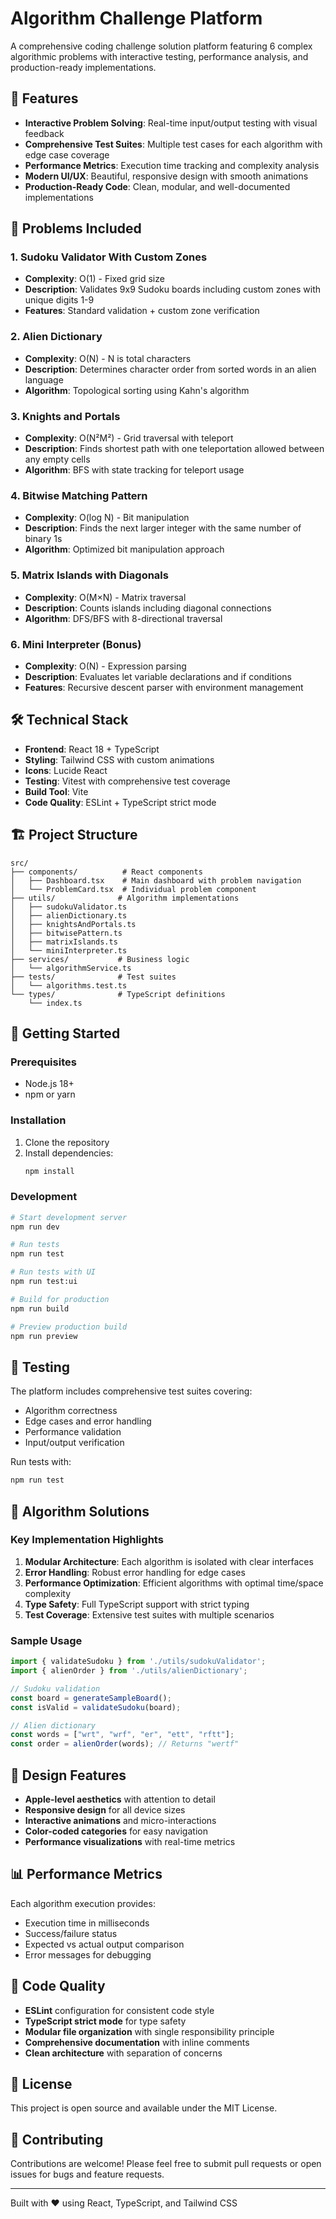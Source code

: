 # Algorithm Challenge Platform

A comprehensive coding challenge solution platform featuring 6 complex algorithmic problems with interactive testing, performance analysis, and production-ready implementations.

## 🚀 Features

- **Interactive Problem Solving**: Real-time input/output testing with visual feedback
- **Comprehensive Test Suites**: Multiple test cases for each algorithm with edge case coverage
- **Performance Metrics**: Execution time tracking and complexity analysis
- **Modern UI/UX**: Beautiful, responsive design with smooth animations
- **Production-Ready Code**: Clean, modular, and well-documented implementations

## 🧠 Problems Included

### 1. Sudoku Validator With Custom Zones
- **Complexity**: O(1) - Fixed grid size
- **Description**: Validates 9x9 Sudoku boards including custom zones with unique digits 1-9
- **Features**: Standard validation + custom zone verification

### 2. Alien Dictionary
- **Complexity**: O(N) - N is total characters
- **Description**: Determines character order from sorted words in an alien language
- **Algorithm**: Topological sorting using Kahn's algorithm

### 3. Knights and Portals
- **Complexity**: O(N²M²) - Grid traversal with teleport
- **Description**: Finds shortest path with one teleportation allowed between any empty cells
- **Algorithm**: BFS with state tracking for teleport usage

### 4. Bitwise Matching Pattern
- **Complexity**: O(log N) - Bit manipulation
- **Description**: Finds the next larger integer with the same number of binary 1s
- **Algorithm**: Optimized bit manipulation approach

### 5. Matrix Islands with Diagonals
- **Complexity**: O(M×N) - Matrix traversal
- **Description**: Counts islands including diagonal connections
- **Algorithm**: DFS/BFS with 8-directional traversal

### 6. Mini Interpreter (Bonus)
- **Complexity**: O(N) - Expression parsing
- **Description**: Evaluates let variable declarations and if conditions
- **Features**: Recursive descent parser with environment management

## 🛠️ Technical Stack

- **Frontend**: React 18 + TypeScript
- **Styling**: Tailwind CSS with custom animations
- **Icons**: Lucide React
- **Testing**: Vitest with comprehensive test coverage
- **Build Tool**: Vite
- **Code Quality**: ESLint + TypeScript strict mode

## 🏗️ Project Structure

```
src/
├── components/          # React components
│   ├── Dashboard.tsx    # Main dashboard with problem navigation
│   └── ProblemCard.tsx  # Individual problem component
├── utils/              # Algorithm implementations
│   ├── sudokuValidator.ts
│   ├── alienDictionary.ts
│   ├── knightsAndPortals.ts
│   ├── bitwisePattern.ts
│   ├── matrixIslands.ts
│   └── miniInterpreter.ts
├── services/           # Business logic
│   └── algorithmService.ts
├── tests/              # Test suites
│   └── algorithms.test.ts
└── types/              # TypeScript definitions
    └── index.ts
```

## 🚀 Getting Started

### Prerequisites
- Node.js 18+ 
- npm or yarn

### Installation
1. Clone the repository
2. Install dependencies:
   ```bash
   npm install
   ```

### Development
```bash
# Start development server
npm run dev

# Run tests
npm run test

# Run tests with UI
npm run test:ui

# Build for production
npm run build

# Preview production build
npm run preview
```

## 🧪 Testing

The platform includes comprehensive test suites covering:
- Algorithm correctness
- Edge cases and error handling
- Performance validation
- Input/output verification

Run tests with:
```bash
npm run test
```

## 🎯 Algorithm Solutions

### Key Implementation Highlights

1. **Modular Architecture**: Each algorithm is isolated with clear interfaces
2. **Error Handling**: Robust error handling for edge cases
3. **Performance Optimization**: Efficient algorithms with optimal time/space complexity
4. **Type Safety**: Full TypeScript support with strict typing
5. **Test Coverage**: Extensive test suites with multiple scenarios

### Sample Usage

```typescript
import { validateSudoku } from './utils/sudokuValidator';
import { alienOrder } from './utils/alienDictionary';

// Sudoku validation
const board = generateSampleBoard();
const isValid = validateSudoku(board);

// Alien dictionary
const words = ["wrt", "wrf", "er", "ett", "rftt"];
const order = alienOrder(words); // Returns "wertf"
```

## 🎨 Design Features

- **Apple-level aesthetics** with attention to detail
- **Responsive design** for all device sizes
- **Interactive animations** and micro-interactions
- **Color-coded categories** for easy navigation
- **Performance visualizations** with real-time metrics

## 📊 Performance Metrics

Each algorithm execution provides:
- Execution time in milliseconds
- Success/failure status
- Expected vs actual output comparison
- Error messages for debugging

## 🔧 Code Quality

- **ESLint** configuration for consistent code style
- **TypeScript strict mode** for type safety
- **Modular file organization** with single responsibility principle
- **Comprehensive documentation** with inline comments
- **Clean architecture** with separation of concerns

## 📝 License

This project is open source and available under the MIT License.

## 🤝 Contributing

Contributions are welcome! Please feel free to submit pull requests or open issues for bugs and feature requests.

---

Built with ❤️ using React, TypeScript, and Tailwind CSS